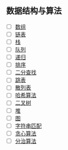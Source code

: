 ## 数据结构与算法

- [ ] [数组](src/main/java/com/jungle/ds/array/README.md) 
- [ ] [链表](src/main/java/com/jungle/ds/linked/README.md) 
- [ ] [栈](src/main/java/com/jungle/ds/stack/README.md) 
- [ ] [队列](src/main/java/com/jungle/ds/queue/README.md) 
- [ ] [递归](src/main/java/com/jungle/ds/recursion/README.md) 
- [ ] [排序](src/main/java/com/jungle/ds/sort/README.md) 
- [ ] [二分查找](src/main/java/com/jungle/ds/search/README.md) 
- [ ] [跳表](src/main/java/com/jungle/ds/skip_list/README.md) 
- [ ] [散列表](src/main/java/com/jungle/ds/hash_table/README.md) 
- [ ] [哈希算法](src/main/java/com/jungle/ds/hash_alg/README.md) 
- [ ] [二叉树](src/main/java/com/jungle/ds/binary_tree/README.md) 
- [ ] [堆](src/main/java/com/jungle/ds/heap/README.md) 
- [ ] [图](src/main/java/com/jungle/ds/graph/README.md) 
- [ ] [字符串匹配](src/main/java/com/jungle/ds/string_matching/README.md) 
- [ ] [贪心算法](src/main/java/com/jungle/ds/gready_alg/README.md) 
- [ ] [分治算法](src/main/java/com/jungle/ds/divide_alg/README.md) 
